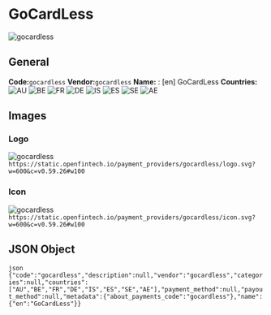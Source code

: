 # GoCardLess 
![gocardless](https://static.openfintech.io/payment_providers/gocardless/logo.svg?w=600&c=v0.59.26#w100) 
## General 
**Code:**`gocardless` 
**Vendor:**`gocardless` 
**Name:** 
:	[en] GoCardLess 
**Countries:** 
![AU](https://cdnjs.cloudflare.com/ajax/libs/flag-icon-css/3.3.0/flags/4x3/AU.svg#w24) 
![BE](https://cdnjs.cloudflare.com/ajax/libs/flag-icon-css/3.3.0/flags/4x3/BE.svg#w24) 
![FR](https://cdnjs.cloudflare.com/ajax/libs/flag-icon-css/3.3.0/flags/4x3/FR.svg#w24) 
![DE](https://cdnjs.cloudflare.com/ajax/libs/flag-icon-css/3.3.0/flags/4x3/DE.svg#w24) 
![IS](https://cdnjs.cloudflare.com/ajax/libs/flag-icon-css/3.3.0/flags/4x3/IS.svg#w24) 
![ES](https://cdnjs.cloudflare.com/ajax/libs/flag-icon-css/3.3.0/flags/4x3/ES.svg#w24) 
![SE](https://cdnjs.cloudflare.com/ajax/libs/flag-icon-css/3.3.0/flags/4x3/SE.svg#w24) 
![AE](https://cdnjs.cloudflare.com/ajax/libs/flag-icon-css/3.3.0/flags/4x3/AE.svg#w24) 
 
## Images 
### Logo 
![gocardless](https://static.openfintech.io/payment_providers/gocardless/logo.svg?w=600&c=v0.59.26#w100) 
``` https://static.openfintech.io/payment_providers/gocardless/logo.svg?w=600&c=v0.59.26#w100 ``` 
### Icon 
![gocardless](https://static.openfintech.io/payment_providers/gocardless/icon.svg?w=600&c=v0.59.26#w100) 
``` https://static.openfintech.io/payment_providers/gocardless/icon.svg?w=600&c=v0.59.26#w100 ``` 
## JSON Object 
```json {"code":"gocardless","description":null,"vendor":"gocardless","categories":null,"countries":["AU","BE","FR","DE","IS","ES","SE","AE"],"payment_method":null,"payout_method":null,"metadata":{"about_payments_code":"gocardless"},"name":{"en":"GoCardLess"}} ``` 
